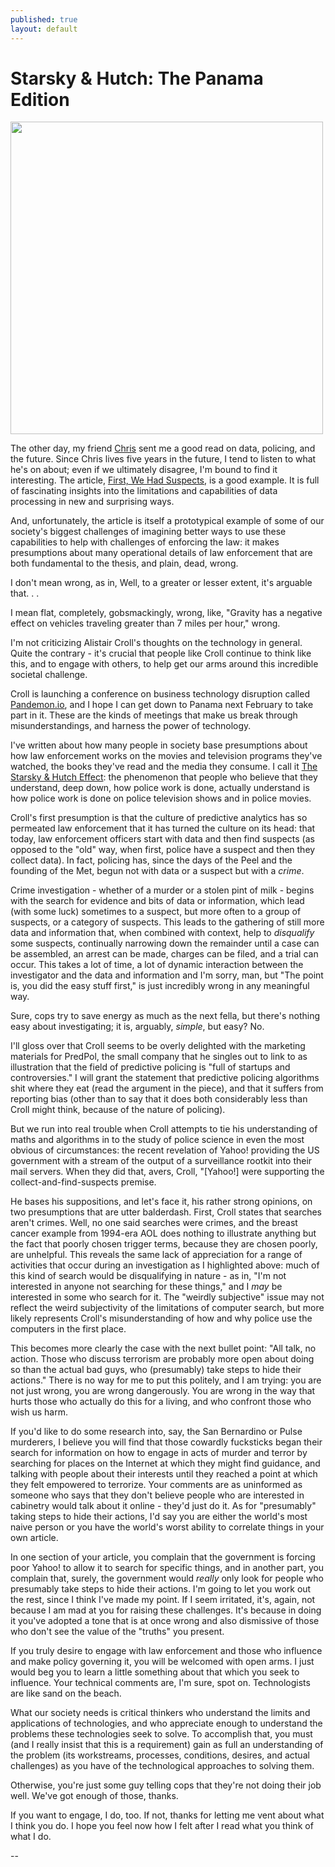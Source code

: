 ```yaml
---
published: true
layout: default
---
```

<h1>Starsky & Hutch: The Panama Edition</h1>
<p><img class="right" width="500px" src="https://nselby.github.io/assets/img/data_for_starsky.png" /></p>

The other day, my friend <a href="https://twitter.com/cpswan" target="_blank">Chris</a> sent me a good read on data, policing, and the future. Since Chris lives five years in the future, I tend to listen to what he's on about; even if we ultimately disagree, I'm bound to find it interesting. The article, <a href="https://medium.com/@acroll/first-we-had-suspects-40ebdb4d5fd#.9m7wyxxhf" target="_blank">First, We Had Suspects</a>, is a good example. It is full of fascinating insights into the limitations and capabilities of data processing in new and surprising ways. 

And, unfortunately, the article is itself a prototypical example of some of our society's biggest challenges of imagining better ways to use these capabilities to help with challenges of enforcing the law: it makes presumptions about many operational details of law enforcement that are both fundamental to the thesis, and plain, dead, wrong. 

I don't mean wrong, as in, Well, to a greater or lesser extent, it's arguable that. . . 

I mean flat, completely, gobsmackingly, wrong, like, "Gravity has a negative effect on vehicles traveling greater than 7 miles per hour," wrong. 

I'm not criticizing Alistair Croll's thoughts on the technology in general. Quite the contrary - it's crucial that people like Croll continue to think like this, and to engage with others, to help get our arms around this incredible societal challenge. 

Croll is launching a conference on business technology disruption called <a href="https://pandemon.io" target="_blank">Pandemon.io</a>, and I hope I can get down to Panama next February to take part in it. These are the kinds of meetings that make us break through misunderstandings, and harness the power of technology. 

I've written about how many people in society base presumptions about how law enforcement works on the movies and television programs they've watched, the books they've read and the media they consume. I call it <a href="https://nselby.github.io/Are-You-Certain/" target="_blank">The Starsky & Hutch Effect</a>: the phenomenon that people who believe that they understand, deep down, how police work is done, actually understand is how police work is done on police television shows and in police movies.

Croll's first presumption is that the culture of predictive analytics has so permeated law enforcement that it has turned the culture on its head: that today, law enforcement officers start with data and then find suspects (as opposed to the "old" way, when first, police have a suspect and then they collect data). In fact, policing has, since the days of the Peel and the founding of the Met, begun not with data or a suspect but with a <em>crime</em>. 

Crime investigation - whether of a murder or a stolen pint of milk - begins with the search for evidence and bits of data or information, which lead (with some luck) sometimes to a suspect, but more often to a group of suspects, or a category of suspects. This leads to the gathering of still more data and information that, when combined with context, help to <em>disqualify</em> some suspects, continually narrowing down the remainder until a case can be assembled, an arrest can be made, charges can be filed, and a trial can occur. This takes a lot of time, a lot of dynamic interaction between the investigator and the data and information and I'm sorry, man, but "The point is, you did the easy stuff first," is just incredibly wrong in any meaningful way.

Sure, cops try to save energy as much as the next fella, but there's nothing easy about investigating; it is, arguably,  <em>simple</em>, but easy? No.



I'll gloss over that Croll seems to be overly delighted with the marketing materials for PredPol, the small company that he singles out to link to as illustration that the field of predictive policing is "full of startups and controversies." I will grant the statement that predictive policing algorithms shit where they eat (read the argument in the piece), and that it suffers from reporting bias (other than to say that it does both considerably less than Croll might think, because of the nature of policing). 

But we run into real trouble when Croll attempts to tie his understanding of maths and algorithms in to the study of police science in even the most obvious of circumstances: the recent revelation of Yahoo! providing the US government with a stream of the output of a surveillance rootkit into their mail servers.  When they did that, avers, Croll, "[Yahoo!] were supporting the collect-and-find-suspects premise. 

He bases his suppositions, and let's face it, his rather strong opinions, on two presumptions that are utter balderdash.  First, Croll states that searches aren't crimes. Well, no one said searches were crimes, and the breast cancer example from 1994-era AOL does nothing to illustrate anything but the fact that poorly chosen trigger terms, because they are chosen poorly, are unhelpful. This reveals the same lack of appreciation for a range of activities that occur during an investigation as I highlighted above: much of this kind of search would be disqualifying in nature - as in, "I'm not interested in anyone not searching for these things," and I <em>may</em> be interested in some who search for it. The "weirdly subjective" issue may not reflect the weird subjectivity of the limitations of computer search, but more likely represents Croll's misunderstanding of how and why police use the computers in the first place. 

This becomes more clearly the case with the next bullet point: "All talk, no action. Those who discuss terrorism are probably more open about doing so than the actual bad guys, who (presumably) take steps to hide their actions." There is no way for me to put this politely, and I am trying: you are not just wrong, you are wrong dangerously. You are wrong in the way that hurts those who actually do this for a living, and who confront those who wish us harm. 

If you'd like to do some research into, say, the San Bernardino or Pulse murderers, I believe you will find that those cowardly fucksticks began their search for information on how to engage in acts of murder and terror by searching for places on the Internet at which they might find guidance, and talking with people about their interests until they reached a point at which they felt empowered to terrorize. Your comments are as uninformed as someone who says that they don't believe people who are interested in cabinetry would talk about it online - they'd just do it. As for "presumably" taking steps to hide their actions, I'd say you are either the world's most naive person or you have the world's worst ability to correlate things in your own article.

In one section of your article, you complain that the government is forcing poor Yahoo! to allow it to search for specific things, and in another part, you complain that, surely, the government would <em>really</em> only look for people who presumably take steps to hide their actions. I'm going to let you work out the rest, since I think I've made my point. If I seem irritated, it's, again, not because I am mad at you for raising these challenges. It's because in doing it you've adopted a tone that is at once wrong and also dismissive of those who don't see the value of the "truths" you present. 

If you truly desire to engage with law enforcement and those who influence and make policy governing it, you will be welcomed with open arms. I just would beg you to learn a little something about that which you seek to influence. Your technical comments are, I'm sure, spot on. Technologists are like sand on the beach. 

What our society needs is critical thinkers who understand the limits and applications of technologies, and who appreciate enough to understand the problems these technologies seek to solve. To accomplish that, you must (and I really insist that this is a requirement) gain as full an understanding of the problem (its workstreams, processes, conditions, desires, and actual challenges) as you have of the technological approaches to solving them. 

Otherwise, you're just some guy telling cops that they're not doing their job well. We've got enough of those, thanks. 

If you want to engage, I do, too. If not, thanks for letting me vent about what I think you do. I hope you feel now how I felt after I read what you think of what I do. 

--












